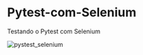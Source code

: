 # Pytest-com-Selenium
Testando o Pytest com Selenium


![pystest_selenium](https://user-images.githubusercontent.com/43301551/209350549-0bdce374-cc92-4c4c-9281-502fb6cdbbae.png)
